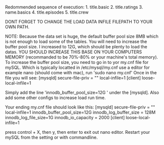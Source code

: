 Redommended sequence of execution:
    1. title.basic 
    2. title.ratings 
    3. name.basics
    4. title.episodes
    5. title.crew

DONT FORGET TO CHANGE THE LOAD DATA INFILE FILEPATH TO YOUR OWN PATH.


NOTE: 
Because the data set is huge, the default buffer pool size 8MB which is not enough to load some of the tables. 
You will need to increase the buffer pool size. I increased to 12G, which should be plenty to load the datas. YOU SHOULD INCREASE THIS BASE ON YOUR COMPUTERS MEMORY (recommanded to be 70%-80% or your machine's total memory). 
To increase the buffer pool size, you need to go in to yor my.cnf file for mySQL. Which is typically locatted in /etc/mysql/my.cnf 
use a editor for example nano (should come with mac), run 'sudo nano my.cnf'
Once in the file you will see:
    [mysqld]
    secure-file-priv = ""
    local-infile=1
    [client]
    loose-local-infile=1

Simply add the line 'innodb_buffer_pool_size=12G ' under the [mysqld]. 
Also add some other configs to increase load run time. 

Your ending my.cnf file should look like this: 
    [mysqld]
    secure-file-priv = ""
    local-infile=1
    innodb_buffer_pool_size=12G
    innodb_log_buffer_size = 128M
    innodb_log_file_size=1G
    innodb_io_capacity = 2000
    [client]
    loose-local-infile=1

press control + X, then y, then enter to exit out nano editor. 
Restart your mySQL from the setting or with commandline. 